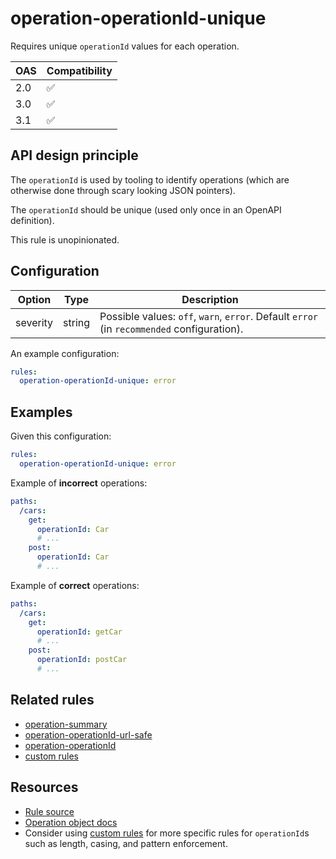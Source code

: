 # operation-operationId-unique

Requires unique `operationId` values for each operation.

|OAS|Compatibility|
|---|---|
|2.0|✅|
|3.0|✅|
|3.1|✅|

## API design principle

The `operationId` is used by tooling to identify operations (which are otherwise done through scary looking JSON pointers).

The `operationId` should be unique (used only once in an OpenAPI definition).

This rule is unopinionated.

## Configuration

|Option|Type|Description|
|---|---|---|
|severity|string|Possible values: `off`, `warn`, `error`. Default `error` (in `recommended` configuration). |

An example configuration:

```yaml
rules:
  operation-operationId-unique: error
```

## Examples

Given this configuration:

```yaml
rules:
  operation-operationId-unique: error
```

Example of **incorrect** operations:
```yaml
paths:
  /cars:
    get:
      operationId: Car
      # ...
    post:
      operationId: Car
      # ...
```

Example of **correct** operations:
```yaml
paths:
  /cars:
    get:
      operationId: getCar
      # ...
    post:
      operationId: postCar
      # ...
```

## Related rules

- [operation-summary](./operation-summary.md)
- [operation-operationId-url-safe](./operation-operationId-url-safe.md)
- [operation-operationId](./operation-operationId.md)
- [custom rules](./custom-rules.md)

## Resources

- [Rule source](https://github.com/Redocly/redocly-cli/blob/main/packages/core/src/rules/common/operation-operationId-unique.ts)
- [Operation object docs](https://redocly.com/docs/openapi-visual-reference/operation/)
- Consider using [custom rules](./custom-rules.md) for more specific rules for `operationId`s such as length, casing, and pattern enforcement.
